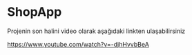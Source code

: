 # ShopApp

Projenin son halini video olarak aşağıdaki linkten ulaşabilirsiniz   

https://www.youtube.com/watch?v=-djhHvvbBeA
